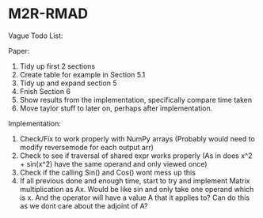 # M2R-RMAD

Vague Todo List:

Paper:
1. Tidy up first 2 sections
2. Create table for example in Section 5.1
3. Tidy up and expand section 5
4. Fnish Section 6
5. Show results from the implementation, specifically compare time taken
7. Move taylor stuff to later on, perhaps after implementation. 

Implementation:
1. Check/Fix to work properly with NumPy arrays (Probably would need to modify reversemode for each output arr)
2. Check to see if traversal of shared expr works properly (As in does x^2 + sin(x^2) have the same operand and only viewed once)
3. Check if the calling Sin() and Cos() wont mess up this 
4. If all previous done and enough time, start to try and implement Matrix multiplication as Ax. Would be like sin and only take one operand which is x. And the operator will have a value A that it applies to? Can do this as we dont care about the adjoint of A?
